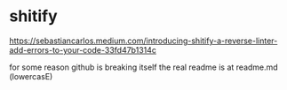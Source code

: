 # shitify
https://sebastiancarlos.medium.com/introducing-shitify-a-reverse-linter-add-errors-to-your-code-33fd47b1314c

for some reason github is breaking itself the real readme is at readme.md (lowercasE)
